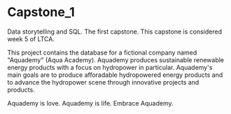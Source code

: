 # Capstone_1
Data storytelling and SQL. The first capstone. 
This capstone is considered week 5 of LTCA.

This project contains the database for a fictional company named "Aquademy" (Aqua Academy).
Aquademy produces sustainable renewable energy products with a focus on hydropower in particular.
Aquademy's main goals are to produce afforadable hydropowered energy products and to 
advance the hydropower scene through innovative projects and products.

Aquademy is love. Aquademy is life.
Embrace Aquademy.
